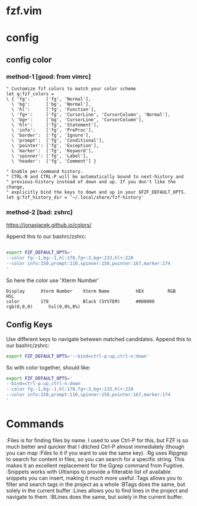 fzf.vim
===

# config

## config color

### method-1 [good: from vimrc]

    " Customize fzf colors to match your color scheme
    let g:fzf_colors =
    \ { 'fg':      ['fg', 'Normal'],
      \ 'bg':      ['bg', 'Normal'],
      \ 'hl':      ['fg', 'Function'],
      \ 'fg+':     ['fg', 'CursorLine', 'CursorColumn', 'Normal'],
      \ 'bg+':     ['bg', 'CursorLine', 'CursorColumn'],
      \ 'hl+':     ['fg', 'Statement'],
      \ 'info':    ['fg', 'PreProc'],
      \ 'border':  ['fg', 'Ignore'],
      \ 'prompt':  ['fg', 'Conditional'],
      \ 'pointer': ['fg', 'Exception'],
      \ 'marker':  ['fg', 'Keyword'],
      \ 'spinner': ['fg', 'Label'],
      \ 'header':  ['fg', 'Comment'] }

    " Enable per-command history.
    " CTRL-N and CTRL-P will be automatically bound to next-history and
    " previous-history instead of down and up. If you don't like the change,
    " explicitly bind the keys to down and up in your $FZF_DEFAULT_OPTS.
    let g:fzf_history_dir = '~/.local/share/fzf-history'

### method-2 [bad: zshrc]

https://jonasjacek.github.io/colors/

Append this to our bashrc/zshrc:

```bash

export FZF_DEFAULT_OPTS='
--color fg:-1,bg:-1,hl:178,fg+:3,bg+:233,hl+:220
--color info:150,prompt:110,spinner:150,pointer:167,marker:174
'
```

So here the color use 'Xterm Number'

```vim
Display 	 Xterm Number 	 Xterm Name     	 HEX     	 RGB        	 HSL
color   	 178          	 Black (SYSTEM) 	 #000000 	 rgb(0,0,0) 	 hsl(0,0%,0%)
```

## Config Keys

Use different keys to navigate between matched candidates.
Append this to our bashrc/zshrc:

```bash
export FZF_DEFAULT_OPTS='--bind=ctrl-p:up,ctrl-n:down'
```

So with color together, should like:


```bash
export FZF_DEFAULT_OPTS='
--bind=ctrl-p:up,ctrl-n:down
--color fg:-1,bg:-1,hl:178,fg+:3,bg+:233,hl+:220
--color info:150,prompt:110,spinner:150,pointer:167,marker:174
'
```

# Commands

:Files      is for finding files by name. I used to use Ctrl-P for this, but FZF is so much better and quicker that I ditched Ctrl-P almost immediately (though you can map :Files to it if you want to use the same key).
:Rg         uses Ripgrep to search for content in files, so you can search for a specific string. This makes it an excellent replacement for the Ggrep command from Fugitive.
:Snippets   works with Ultisnips to provide a filterable list of available snippets you can insert, making it much more useful
:Tags       allows you to filter and search tags in the project as a whole
:BTags      does the same, but solely in the current buffer
:Lines      allows you to find lines in the project and navigate to them.
:BLines     does the same, but solely in the current buffer.

